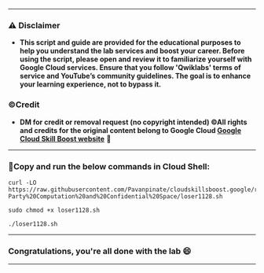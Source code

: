 




---

### ⚠️ Disclaimer
- **This script and guide are provided for  the educational purposes to help you understand the lab services and boost your career. Before using the script, please open and review it to familiarize yourself with Google Cloud services. Ensure that you follow 'Qwiklabs' terms of service and YouTube’s community guidelines. The goal is to enhance your learning experience, not to bypass it.**

### ©Credit
- **DM for credit or removal request (no copyright intended) ©All rights and credits for the original content belong to Google Cloud [Google Cloud Skill Boost website](https://www.cloudskillsboost.google/)** 🙏

---

### 🚨Copy and run the below commands in Cloud Shell:

```
curl -LO https://raw.githubusercontent.com/Pavanpinate/cloudskillsboost.google/refs/heads/main/Transacting%20Digital%20Assets%20with%20Multi-Party%20Computation%20and%20Confidential%20Space/loser1128.sh

sudo chmod +x loser1128.sh

./loser1128.sh
```
---



### Congratulations, you're all done with the lab 😄

---
